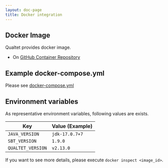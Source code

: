 ```yaml
---
layout: doc-page
title: Docker integration
---
```


## Docker Image

Qualtet provides docker image.

* On [GitHub Container Repository](https://github.com/yoshinorin/qualtet/pkgs/container/docker-qualtet)

## Example docker-compose.yml

Please see [docker-compose.yml](https://github.com/yoshinorin/qualtet/blob/master/docker/docker-compose.example.yml)

## Environment variables

As representative environment variables, following values are exists.

| Key | Value (Example) |
| --- | --- |
| `JAVA_VERSION` | `jdk-17.0.7+7` |
| `SBT_VERSION` | `1.9.0` |
| `QUALTET_VERSION` | `v2.13.0` |

If you want to see more details, please execute `docker inspect <image_id>`.
